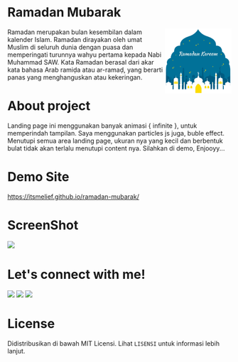 # Ramadan Mubarak

<img src="asset/image/icon.png" width=150 align=right>

Ramadan merupakan bulan kesembilan dalam kalender Islam. Ramadan dirayakan oleh umat Muslim di seluruh dunia dengan puasa dan memperingati turunnya wahyu pertama kepada Nabi Muhammad SAW. Kata Ramadan berasal dari akar kata bahasa Arab ramiḍa atau ar-ramaḍ, yang berarti panas yang menghanguskan atau kekeringan.

# About project
Landing page ini menggunakan banyak animasi { infinite }, untuk memperindah tampilan. Saya menggunakan particles js juga, buble effect. Menutupi semua area landing page, ukuran nya yang kecil dan berbentuk bulat tidak akan terlalu menutupi content nya.
Silahkan di demo, Enjooyy...

# Demo Site
<a href="https://itsmelief.github.io/ramadan-mubarak/">https://itsmelief.github.io/ramadan-mubarak/</a>

# ScreenShot
<img src="https://c.top4top.io/p_1928ytob61.png">

# Let's connect with me!
<p>
    <a href="https://itsmelief.my.id" target="_blank"><img src="https://img.shields.io/badge/Website-https://itsmelief.my.id-blue?" /></a>
    <a href="https://facebook.com/heyy.liff.56" target="_blank"><img src="https://img.shields.io/badge/Facebook-heyy.liff.56-blue" /></a>
    <a href="https://wa.me/6282113345886?text=Halo+Bang+Lief+Tampan :v" target="_blank"><img src="https://img.shields.io/badge/Whatsapp-@itsmelief-blue" /></a>
</p>

# License
Didistribusikan di bawah MIT Licensi. Lihat `LISENSI` untuk informasi lebih lanjut.
